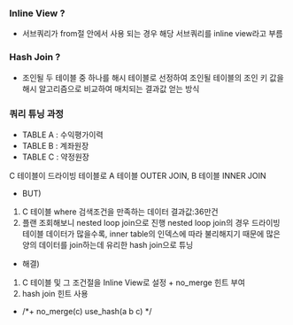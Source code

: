 ### Inline View ? 
- 서브쿼리가 from절 안에서 사용 되는 경우 해당 서브쿼리를 inline view라고 부름

### Hash Join ?
- 조인될 두 테이블 중 하나를 해시 테이블로 선정하여 조인될 테이블의 조인 키 값을 해시 알고리즘으로 비교하여 매치되는 결과값 얻는 방식

### 쿼리 튜닝 과정
- TABLE A : 수익평가이력
- TABLE B : 계좌원장
- TABLE C : 약정원장

C 테이블이 드라이빙 테이블로 A 테이블 OUTER JOIN, B 테이블 INNER JOIN
- BUT) 
1. C 테이블 where 검색조건을 만족하는 데이터 결과값:36만건
2. 플랜 조회해보니 nested loop join으로 진행
    nested loop join의 경우 드라이빙 테이블 데이터가 많을수록, inner table의 인덱스에 따라 불리해지기 때문에 많은 양의 데이터를 join하는데 유리한 hash join으로 튜닝 

- 해결)
1. C 테이블 및 그 조건절을 Inline View로 설정 + no_merge 힌트 부여
2. hash join 힌트 사용
- /*+ no_merge(c) use_hash(a b c) */
